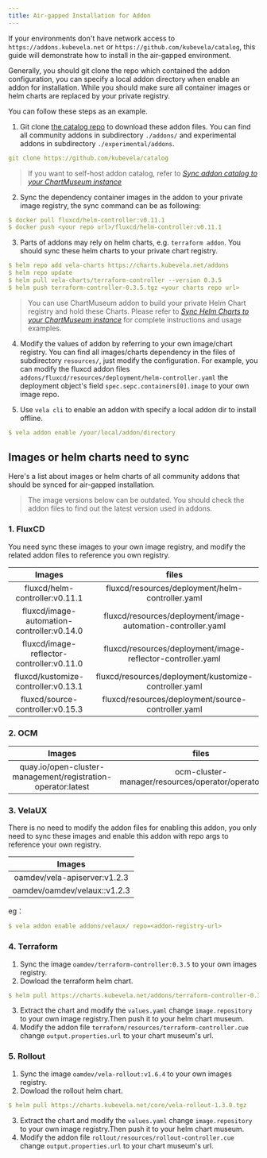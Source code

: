```yaml
---
title: Air-gapped Installation for Addon
---
```


If your environments don't have network access to `https://addons.kubevela.net` or `https://github.com/kubevela/catalog`, this guide will demonstrate how to install in the air-gapped environment.

Generally, you should git clone the repo which contained the addon configuration, you can specify a local addon directory when enable an addon for installation. While you should make sure all container images or helm charts are replaced by your private registry.

You can follow these steps as an example.

1. Git clone [the catalog repo](https://github.com/kubevela/catalog) to download these addon files. You can find all community addons in subdirectory `./addons/` and experimental addons in subdirectory `./experimental/addons`.

```yaml
git clone https://github.com/kubevela/catalog
```   
> If you want to self-host addon catalog, refer to [*Sync addon catalog to your ChartMuseum instance*](../addon/addon-registry.md#sync-addon-catalog-to-your-chartmuseum-instance)

2. Sync the dependency container images in the addon to your private image registry, the sync command can be as following: 
   
```yaml
$ docker pull fluxcd/helm-controller:v0.11.1
$ docker push <your repo url>/fluxcd/helm-controller:v0.11.1
```

3. Parts of addons may rely on helm charts, e.g. `terraform addon`. You should sync these helm charts to your private chart registry.

```yaml
$ helm repo add vela-charts https://charts.kubevela.net/addons
$ helm repo update
$ helm pull vela-charts/terraform-controller --version 0.3.5
$ helm push terraform-controller-0.3.5.tgz <your charts repo url>
```
> You can use ChartMuseum addon to build your private Helm Chart registry and hold these Charts. Please refer to [*Sync Helm Charts to your ChartMuseum instance*](../addon/addon-registry.md#sync-helm-charts-to-your-chartmuseum-instance) for complete instructions and usage examples.

4. Modify the values of addon by referring to your own image/chart registry. You can find all images/charts dependency in the files of subdirectory `resources/`, just modify the configuration.
   For example, you can modify the fluxcd addon files `addons/fluxcd/resources/deployment/helm-controller.yaml` the deployment object's field `spec.sepc.containers[0].image` to your own image repo.

5. Use `vela cli` to enable an addon with specify a local addon dir to install offline.

```yaml
$ vela addon enable /your/local/addon/directory
```

## Images or helm charts need to sync

Here's a list about images or helm charts of all community addons that should be synced for air-gapped installation.

> The image versions below can be outdated. You should check the addon files to find out the latest version used in addons.

### 1. FluxCD

You need sync these images to your own image registry, and modify the related addon files to reference you own registry.

|                   Images                   |                            files                             |
| :----------------------------------------: | :----------------------------------------------------------: |
|       fluxcd/helm-controller:v0.11.1       |       fluxcd/resources/deployment/helm-controller.yaml       |
| fluxcd/image-automation-controller:v0.14.0 | fluxcd/resources/deployment/image-automation-controller.yaml |
| fluxcd/image-reflector-controller:v0.11.0  | fluxcd/resources/deployment/image-reflector-controller.yaml  |
|    fluxcd/kustomize-controller:v0.13.1     |    fluxcd/resources/deployment/kustomize-controller.yaml     |
|      fluxcd/source-controller:v0.15.3      |      fluxcd/resources/deployment/source-controller.yaml      |

### 2. OCM

|                            Images                            |                        files                         |
| :----------------------------------------------------------: | :--------------------------------------------------: |
| quay.io/open-cluster-management/registration-operator:latest | ocm-cluster-manager/resources/operator/operator.yaml |

### 3. VelaUX

There is no need to modify the addon files for enabling this addon, you only need to sync these images and enable this addon with repo args to reference your own registry.

|            Images            |
| :--------------------------: |
| oamdev/vela-apiserver:v1.2.3 |
| oamdev/oamdev/velaux::v1.2.3 |

eg：

```yaml
$ vela addon enable addons/velaux/ repo=<addon-registry-url>
```

### 4. Terraform

1. Sync the image `oamdev/terraform-controller:0.3.5` to your own images registry.
2. Dowload the terraform helm chart.
```yaml
$ helm pull https://charts.kubevela.net/addons/terraform-controller-0.3.5.tgz
```
3. Extract the chart and modify the `values.yaml` change `image.repository` to your own image registry.Then push it to your helm chart museum.
4. Modify the addon file `terraform/resources/terraform-controller.cue` change `output.properties.url` to your chart museum's url.

### 5. Rollout

1. Sync the image `oamdev/vela-rollout:v1.6.4` to your own images registry.
2. Dowload the rollout helm chart.
```yaml
$ helm pull https://charts.kubevela.net/core/vela-rollout-1.3.0.tgz
```
3. Extract the chart and modify the `values.yaml` change `image.repository` to your own image registry.Then push it to your helm chart museum.
4. Modify the addon file `rollout/resources/rollout-controller.cue` change `output.properties.url` to your chart museum's url.
